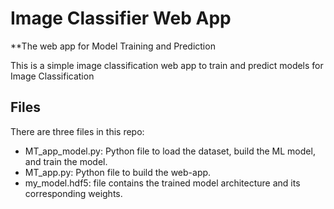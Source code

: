 # Image Classifier Web App

**The web app for Model Training and Prediction

This is a simple image classification web app to train and predict models for Image Classification

## Files

There are three files in this repo:

- MT_app_model.py: Python file to load the dataset, build the ML model, and train the model.
- MT_app.py: Python file to build the web-app.
- my_model.hdf5: file contains the trained model architecture and its corresponding weights.

